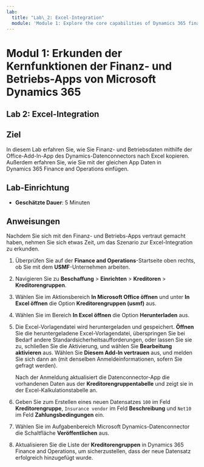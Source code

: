 ```yaml
---
lab:
  title: "Lab\_2: Excel-Integration"
  module: 'Module 1: Explore the core capabilities of Dynamics 365 finance and operations apps'
---
```


# Modul 1: Erkunden der Kernfunktionen der Finanz- und Betriebs-Apps von Microsoft Dynamics 365

## Lab 2: Excel-Integration

## Ziel

In diesem Lab erfahren Sie, wie Sie Finanz- und Betriebsdaten mithilfe der Office-Add-In-App des Dynamics-Datenconnectors nach Excel kopieren. Außerdem erfahren Sie, wie Sie mit der gleichen App Daten in Dynamics 365 Finance and Operations einfügen. 

## Lab-Einrichtung

   - **Geschätzte Dauer**: 5 Minuten

## Anweisungen

Nachdem Sie sich mit den Finanz- und Betriebs-Apps vertraut gemacht haben, nehmen Sie sich etwas Zeit, um das Szenario zur Excel-Integration zu erkunden. 

1.  Überprüfen Sie auf der **Finance and Operations**-Startseite oben rechts, ob Sie mit dem **USMF**-Unternehmen arbeiten. 

2.  Navigieren Sie zu **Beschaffung** > **Einrichten** > **Kreditoren** > **Kreditorengruppen**.

3.  Wählen Sie im Aktionsbereich **In Microsoft Office öffnen** und unter **In Excel öffnen** die Option **Kreditorengruppen (usmf)** aus.

4.  Wählen Sie im Bereich **In Excel öffnen** die Option **Herunterladen** aus. 

5.  Die Excel-Vorlagendatei wird heruntergeladen und gespeichert. **Öffnen** Sie die heruntergeladene Excel-Vorlagendatei, überspringen Sie bei Bedarf andere Standardsicherheitsaufforderungen, oder lassen Sie sie zu, schließen Sie die Aktivierung, und wählen Sie **Bearbeitung aktivieren** aus. Wählen Sie **Diesem Add-In vertrauen** aus, und melden Sie sich dann an (mit denselben Anmeldeinformationen, sofern Sie gefragt werden). 

    Nach der Anmeldung aktualisiert die Datenconnector-App die vorhandenen Daten aus der **Kreditorengruppentabelle** und zeigt sie in der Excel-Kalkulationstabelle an. 

6.  Geben Sie zum Erstellen eines neuen Datensatzes `100` im Feld **Kreditorengruppe**, `Insurance vendor` im Feld **Beschreibung** und `Net10` im Feld **Zahlungsbedingungen** ein. 

7.  Wählen Sie im Aufgabenbereich Microsoft Dynamics-Datenconnector die Schaltfläche **Veröffentlichen** aus. 

8.  Aktualisieren Sie die Liste der **Kreditorengruppen** in Dynamics 365 Finance and Operations, um sicherzustellen, dass der neue Datensatz erfolgreich hinzugefügt wurde. 

